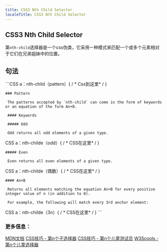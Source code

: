 ```yaml
---
title: CSS3 Nth Child Selector
localeTitle: CSS3 Nth Child Selector
---
```

## CSS3 Nth Child Selector

第`nth-child`选择器是一个css伪类，它采用一种模式来匹配一个或多个元素相对于它们在兄弟姐妹中的位置。

## 句法

\`\`\`CSS a：nth-​​child（pattern）{ / \* Css到这里\* / }
```
### Pattern 
 
 The patterns accepted by `nth-child` can come in the form of keywords or an equation of the form An+B. 
 
 #### Keywords 
 
 ##### Odd 
 
 Odd returns all odd elements of a given type. 
```

CSS a：nth-​​childe（odd）{ / \* CSS在这里\* / }
```
##### Even 
 
 Even returns all even elements of a given type. 
```

CSS a：nth-​​childe（偶数）{ / \* CSS在这里\* / }
```
#### An+B 
 
 Returns all elements matching the equation An+B for every positive integer value of n (in addition to 0). 
 
 For example, the following will match every 3rd anchor element: 
```

CSS a：nth-​​childe（3n）{ / \* CSS在这里\* / } \`\`\`

### 更多信息：

[MDN文档](https://developer.mozilla.org/en-US/docs/Web/CSS/%3Anth-child) [CSS技巧 - 第n个子选择器](https://css-tricks.com/almanac/selectors/n/nth-child/) [CSS技巧 - 第n个儿童测试员](https://css-tricks.com/examples/nth-child-tester/) [W3Scools - 第n个儿童选择器](https://www.w3schools.com/cssref/sel_nth-child.asp)